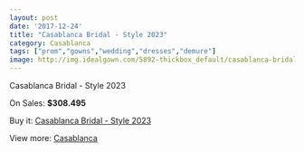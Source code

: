 ```yaml
---
layout: post
date: '2017-12-24'
title: "Casablanca Bridal - Style 2023"
category: Casablanca
tags: ["prom","gowns","wedding","dresses","demure"]
image: http://img.idealgown.com/5892-thickbox_default/casablanca-bridal-style-2023.jpg
---
```

Casablanca Bridal - Style 2023

On Sales: **$308.495**
<a href="https://www.idealgown.com/en/casablanca/2552-casablanca-bridal-style-2023.html"><amp-img layout="responsive" width="600" height="600" src="//img.idealgown.com/5892-thickbox_default/casablanca-bridal-style-2023.jpg" alt="Casablanca Bridal - Style 2023 0" /></a>
<a href="https://www.idealgown.com/en/casablanca/2552-casablanca-bridal-style-2023.html"><amp-img layout="responsive" width="600" height="600" src="//img.idealgown.com/5894-thickbox_default/casablanca-bridal-style-2023.jpg" alt="Casablanca Bridal - Style 2023 1" /></a>
<a href="https://www.idealgown.com/en/casablanca/2552-casablanca-bridal-style-2023.html"><amp-img layout="responsive" width="600" height="600" src="//img.idealgown.com/5893-thickbox_default/casablanca-bridal-style-2023.jpg" alt="Casablanca Bridal - Style 2023 2" /></a>

Buy it: [Casablanca Bridal - Style 2023](https://www.idealgown.com/en/casablanca/2552-casablanca-bridal-style-2023.html "Casablanca Bridal - Style 2023")

View more: [Casablanca](https://www.idealgown.com/en/31-casablanca "Casablanca")